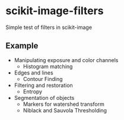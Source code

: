 # scikit-image-filters
Simple test of filters in scikit-image

## Example

- Manipulating exposure and color channels
  - Histogram matching
- Edges and lines
  - Contour Finding
- Filtering and restoration
  - Entropy
- Segmentation of objects
  - Markers for watershed transform
  - Niblack and Sauvola Thresholding